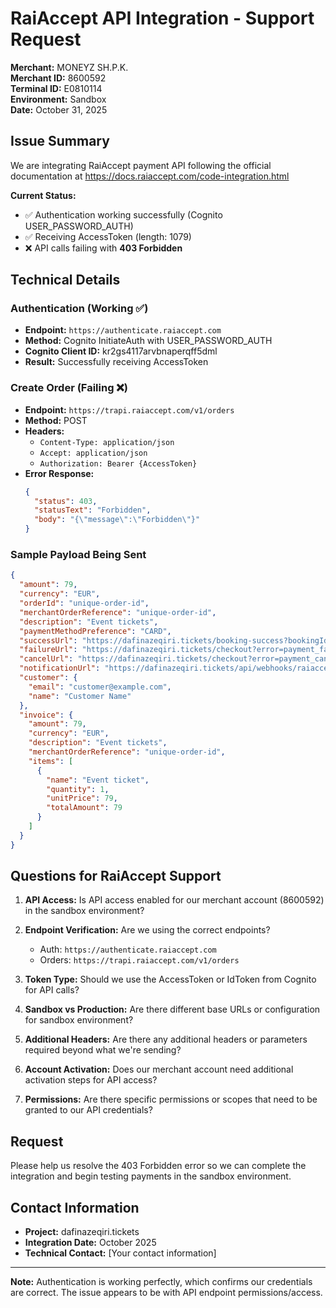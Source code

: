 # RaiAccept API Integration - Support Request

**Merchant:** MONEYZ SH.P.K.  
**Merchant ID:** 8600592  
**Terminal ID:** E0810114  
**Environment:** Sandbox  
**Date:** October 31, 2025

## Issue Summary

We are integrating RaiAccept payment API following the official documentation at https://docs.raiaccept.com/code-integration.html

**Current Status:**
- ✅ Authentication working successfully (Cognito USER_PASSWORD_AUTH)
- ✅ Receiving AccessToken (length: 1079)
- ❌ API calls failing with **403 Forbidden**

## Technical Details

### Authentication (Working ✅)
- **Endpoint:** `https://authenticate.raiaccept.com`
- **Method:** Cognito InitiateAuth with USER_PASSWORD_AUTH
- **Cognito Client ID:** kr2gs4117arvbnaperqff5dml
- **Result:** Successfully receiving AccessToken

### Create Order (Failing ❌)
- **Endpoint:** `https://trapi.raiaccept.com/v1/orders`
- **Method:** POST
- **Headers:**
  - `Content-Type: application/json`
  - `Accept: application/json`
  - `Authorization: Bearer {AccessToken}`
- **Error Response:**
  ```json
  {
    "status": 403,
    "statusText": "Forbidden",
    "body": "{\"message\":\"Forbidden\"}"
  }
  ```

### Sample Payload Being Sent
```json
{
  "amount": 79,
  "currency": "EUR",
  "orderId": "unique-order-id",
  "merchantOrderReference": "unique-order-id",
  "description": "Event tickets",
  "paymentMethodPreference": "CARD",
  "successUrl": "https://dafinazeqiri.tickets/booking-success?bookingId=xxx",
  "failureUrl": "https://dafinazeqiri.tickets/checkout?error=payment_failed",
  "cancelUrl": "https://dafinazeqiri.tickets/checkout?error=payment_cancelled",
  "notificationUrl": "https://dafinazeqiri.tickets/api/webhooks/raiaccept",
  "customer": {
    "email": "customer@example.com",
    "name": "Customer Name"
  },
  "invoice": {
    "amount": 79,
    "currency": "EUR",
    "description": "Event tickets",
    "merchantOrderReference": "unique-order-id",
    "items": [
      {
        "name": "Event ticket",
        "quantity": 1,
        "unitPrice": 79,
        "totalAmount": 79
      }
    ]
  }
}
```

## Questions for RaiAccept Support

1. **API Access:** Is API access enabled for our merchant account (8600592) in the sandbox environment?

2. **Endpoint Verification:** Are we using the correct endpoints?
   - Auth: `https://authenticate.raiaccept.com`
   - Orders: `https://trapi.raiaccept.com/v1/orders`

3. **Token Type:** Should we use the AccessToken or IdToken from Cognito for API calls?

4. **Sandbox vs Production:** Are there different base URLs or configuration for sandbox environment?

5. **Additional Headers:** Are there any additional headers or parameters required beyond what we're sending?

6. **Account Activation:** Does our merchant account need additional activation steps for API access?

7. **Permissions:** Are there specific permissions or scopes that need to be granted to our API credentials?

## Request

Please help us resolve the 403 Forbidden error so we can complete the integration and begin testing payments in the sandbox environment.

## Contact Information

- **Project:** dafinazeqiri.tickets
- **Integration Date:** October 2025
- **Technical Contact:** [Your contact information]

---

**Note:** Authentication is working perfectly, which confirms our credentials are correct. The issue appears to be with API endpoint permissions/access.
